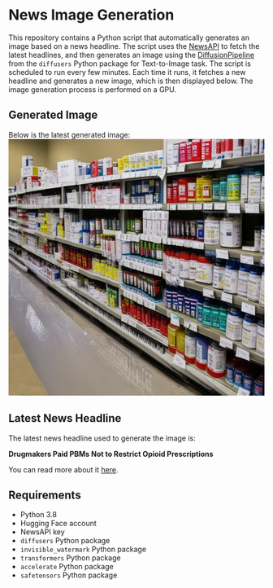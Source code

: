 # News Image Generation
This repository contains a Python script that automatically generates an image based on a news headline. The script uses the [NewsAPI](https://newsapi.org/) to fetch the latest headlines, and then generates an image using the [DiffusionPipeline](https://github.com/huggingface/diffusers) from the `diffusers` Python package for Text-to-Image task.
The script is scheduled to run every few minutes. Each time it runs, it fetches a new headline and generates a new image, which is then displayed below. The image generation process is performed on a GPU.

## Generated Image
Below is the latest generated image:
![Generated Image](image.png)

## Latest News Headline
The latest news headline used to generate the image is:

**Drugmakers Paid PBMs Not to Restrict Opioid Prescriptions**

You can read more about it [here](https://news.google.com/rss/articles/CBMiigFBVV95cUxQSVhRQlhNd3pHOERrVkZhTnJFVUw1Nm5mZG9SUFRkTDhmUVJsemt6UlJyVVZJVVFMUDUweklsc3JRN3g1aWlYT2hkYkRBeV9kVFdFUFhkR0s1TFdsTUt1ZFRUbHBYSUc5XzRMblYyQk1laHU2cjhCZXRYSjBySmE3RlFreklmSnV4OGc?oc=5).

## Requirements
- Python 3.8
- Hugging Face account
- NewsAPI key
- `diffusers` Python package
- `invisible_watermark` Python package
- `transformers` Python package
- `accelerate` Python package
- `safetensors` Python package
